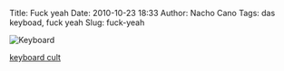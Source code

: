 Title: Fuck yeah
Date: 2010-10-23 18:33
Author: Nacho Cano
Tags: das keyboad, fuck yeah
Slug: fuck-yeah

![Keyboard]({static}/images/keyboard-300x125.jpg)

[keyboard cult][]

  [keyboard cult]: http://www.codinghorror.com/blog/2010/10/the-keyboard-cult.html
    "keyboard cult"
